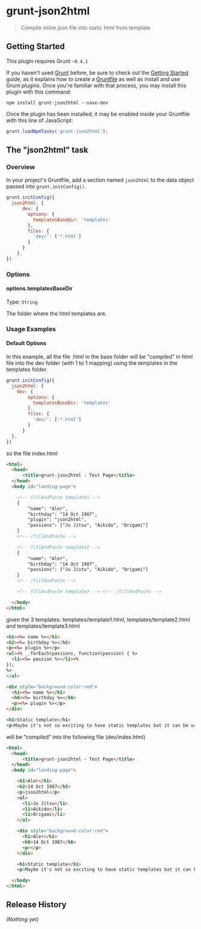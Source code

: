# grunt-json2html

> Compile inline json file into static html from template

## Getting Started
This plugin requires Grunt `~0.4.1`

If you haven't used [Grunt](http://gruntjs.com/) before, be sure to check out the [Getting Started](http://gruntjs.com/getting-started) guide, as it explains how to create a [Gruntfile](http://gruntjs.com/sample-gruntfile) as well as install and use Grunt plugins. Once you're familiar with that process, you may install this plugin with this command:

```shell
npm install grunt-json2html --save-dev
```

Once the plugin has been installed, it may be enabled inside your Gruntfile with this line of JavaScript:

```js
grunt.loadNpmTasks('grunt-json2html');
```

## The "json2html" task

### Overview
In your project's Gruntfile, add a section named `json2html` to the data object passed into `grunt.initConfig()`.

```js
grunt.initConfig({
  json2html: {
      dev: {
        options: {
          templatesBaseDir: 'templates'
        },
        files: {
          'dev/': ['*.html']
        }
      }
    },
})
```

### Options

#### options.templatesBaseDir
Type: `String`

The folder where the html templates are.

### Usage Examples

#### Default Options
In this example, all the file .html in the base folder will be "compiled" in html file into the dev folder (with 1 to 1 mapping) using the templates
in the templates folder. 

```js
grunt.initConfig({
  json2html: {
    dev: {
        options: {
          templatesBaseDir: 'templates'
        },
        files: {
          'dev/': ['*.html']
        }
      }
  },
})
```

so the file index.html

```html
<html>
  <head>
      <title>grunt-json2html - Test Page</title>
  </head>
  <body id="landing-page">

    <!-- fillAndPaste template1 -->
    {
        "name": "Aler",
        "birthday": "14 Oct 1987",
        "plugin": "json2html",
        "passions": ["Ju Jitsu", "Aikido", "Origami"]
    }
    <!-- /fillAndPaste -->

    <!-- fillAndPaste template2 -->
    {
        "name": "Aler",
        "birthday": "14 Oct 1987",
        "passions": ["Ju Jistu", "Aikido", "Origami"]
    }
    <!-- /fillAndPaste -->

    <!-- fillAndPaste template3 --> <!-- /fillAndPaste -->

  </body>
</html>
```
given the 3 templates: templates/template1.html, templates/template2.html and templates/template3.html

```html
<h1><%= name %></h1>
<h2><%= birthday %></h2>
<p><%= plugin %></p>
<ul><% _.forEach(passions, function(passion) { %>
  <li><%= passion %></li><% 
}); 
%>
</ul>
```

```html
<div style="background-color:red">
  <h1><%= name %></h1>
  <h6><%= birthday %></h6>
  <p><%= plugin %></p>  
</div>
```

```html
<h1>Static template</h1>
<p>Maybe it's not so exciting to have static templates bat it can be useful!</p>
```

will be "compiled" into the following file (dev/index.html)

```html
<html>
  <head>
      <title>grunt-json2html - Test Page</title>
  </head>
  <body id="landing-page">

    <h1>Aler</h1>
    <h2>14 Oct 1987</h2>
    <p>json2html</p>
    <ul>
      <li>Ju Jitsu</li>
      <li>Aikido</li>
      <li>Origami</li>
    </ul>

    <div style="background-color:red">
      <h1>Aler</h1>
      <h6>14 Oct 1987</h6>
      <p></p> 
    </div>

    <h1>Static template</h1>
    <p>Maybe it's not so exciting to have static templates bat it can be useful!</p>

  </body>
</html>
```


## Release History
_(Nothing yet)_
